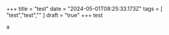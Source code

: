 +++ 
title = "test"
date = "2024-05-01T08:25:33.173Z"
tags = [ "test","test","" ]
draft = "true"
+++
test

a
